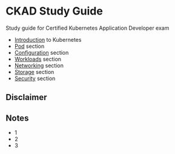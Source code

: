# CKAD Study Guide

Study guide for Certified Kubernetes Application Developer exam
  * [Introduction](https://github.com/cirrostech/ckad-study-guide/blob/main/00-introduction.md) to Kubernetes 
  * [Pod](https://github.com/cirrostech/ckad-study-guide/blob/main/00-pod.md) section
  * [Configuration](https://github.com/cirrostech/ckad-study-guide/blob/master/02-configuration.md) section
  * [Workloads](https://github.com/cirrostech/ckad-study-guide/blob/master/03-workloads.md) section
  * [Networking](https://github.com/cirrostech/ckad-study-guide/blob/master/04-networking.md) section 
  * [Storage](https://github.com/cirrostech/ckad-study-guide/blob/master/05-storage.md) section
  * [Security](https://github.com/cirrostech/ckad-study-guide/blob/master/06-security.md) section

## Disclaimer

## Notes

* 1
* 2
* 3



